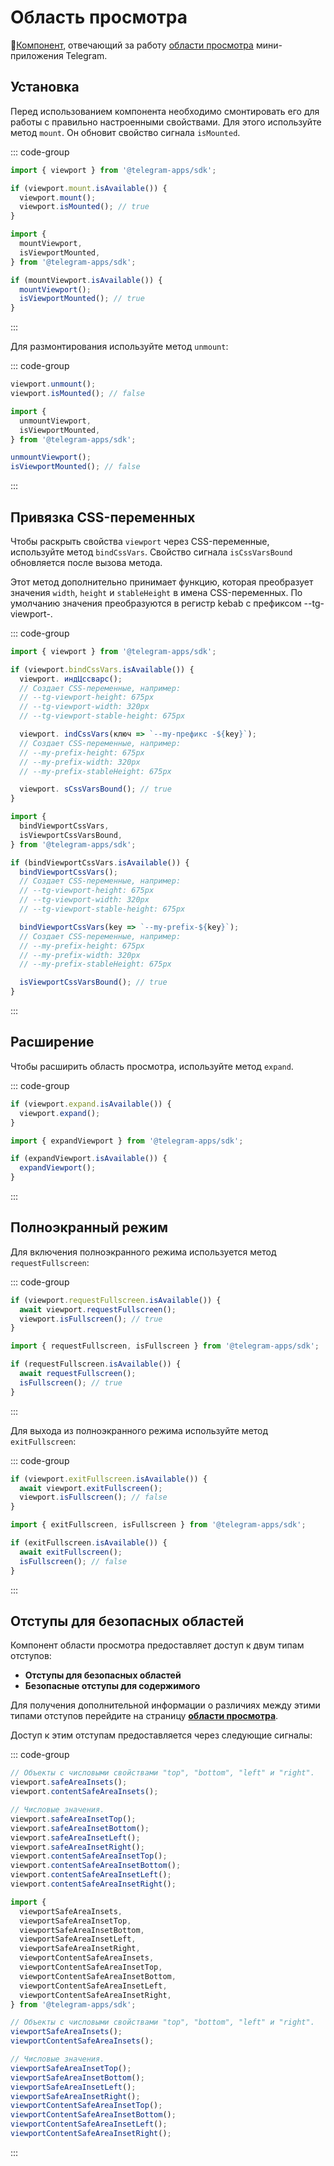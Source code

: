 # Область просмотра

💠[Компонент](../scopes.md), отвечающий за работу [области просмотра](../../../../../platform/viewport.md) мини-приложения Telegram.

## Установка

Перед использованием компонента необходимо смонтировать его для работы с правильно настроенными свойствами.
Для этого используйте метод `mount`. Он обновит свойство сигнала `isMounted`.

::: code-group

```ts [Variable]
import { viewport } from '@telegram-apps/sdk';

if (viewport.mount.isAvailable()) {
  viewport.mount();
  viewport.isMounted(); // true
}
```

```ts [Functions]
import {
  mountViewport,
  isViewportMounted,
} from '@telegram-apps/sdk';

if (mountViewport.isAvailable()) {
  mountViewport();
  isViewportMounted(); // true
}
```

:::

Для размонтирования используйте метод `unmount`:

::: code-group

```ts [Variable]
viewport.unmount();
viewport.isMounted(); // false
```

```ts [Functions]
import {
  unmountViewport,
  isViewportMounted,
} from '@telegram-apps/sdk';

unmountViewport();
isViewportMounted(); // false
```

:::

## Привязка CSS-переменных

Чтобы раскрыть свойства `viewport` через CSS-переменные, используйте метод `bindCssVars`.
Свойство сигнала `isCssVarsBound` обновляется после вызова метода.

Этот метод дополнительно принимает функцию, которая преобразует значения `width`, `height` и `stableHeight` в имена CSS-переменных. По умолчанию значения преобразуются в регистр kebab с префиксом --tg-viewport-.

::: code-group

```ts [Variable]
import { viewport } from '@telegram-apps/sdk';

if (viewport.bindCssVars.isAvailable()) {
  viewport. индЦссварс();
  // Создает CSS-переменные, например:
  // --tg-viewport-height: 675px
  // --tg-viewport-width: 320px
  // --tg-viewport-stable-height: 675px

  viewport. indCssVars(ключ => `--my-префикс -${key}`);
  // Создает CSS-переменные, например:
  // --my-prefix-height: 675px
  // --my-prefix-width: 320px
  // --my-prefix-stableHeight: 675px

  viewport. sCssVarsBound(); // true
}
```

```ts [Functions]
import {
  bindViewportCssVars,
  isViewportCssVarsBound,
} from '@telegram-apps/sdk';

if (bindViewportCssVars.isAvailable()) {
  bindViewportCssVars();
  // Создает CSS-переменные, например:
  // --tg-viewport-height: 675px
  // --tg-viewport-width: 320px
  // --tg-viewport-stable-height: 675px

  bindViewportCssVars(key => `--my-prefix-${key}`);
  // Создает CSS-переменные, например:
  // --my-prefix-height: 675px
  // --my-prefix-width: 320px
  // --my-prefix-stableHeight: 675px

  isViewportCssVarsBound(); // true
}
```

:::

## Расширение

Чтобы расширить область просмотра, используйте метод `expand`.

::: code-group

```ts [Variable]
if (viewport.expand.isAvailable()) {
  viewport.expand();
}
```

```ts [Functions]
import { expandViewport } from '@telegram-apps/sdk';

if (expandViewport.isAvailable()) {
  expandViewport();
}
```

:::

## Полноэкранный режим

Для включения полноэкранного режима используется метод `requestFullscreen`:

::: code-group

```ts [Variable]
if (viewport.requestFullscreen.isAvailable()) {
  await viewport.requestFullscreen();
  viewport.isFullscreen(); // true
}
```

```ts [Functions]
import { requestFullscreen, isFullscreen } from '@telegram-apps/sdk';

if (requestFullscreen.isAvailable()) {
  await requestFullscreen();
  isFullscreen(); // true
}
```

:::

Для выхода из полноэкранного режима используйте метод `exitFullscreen`:

::: code-group

```ts [Variable]
if (viewport.exitFullscreen.isAvailable()) {
  await viewport.exitFullscreen();
  viewport.isFullscreen(); // false
}
```

```ts [Functions]
import { exitFullscreen, isFullscreen } from '@telegram-apps/sdk';

if (exitFullscreen.isAvailable()) {
  await exitFullscreen();
  isFullscreen(); // false
}
```

:::

## Отступы для безопасных областей

Компонент области просмотра предоставляет доступ к двум типам отступов:

- **Отступы для безопасных областей**
- **Безопасные отступы для содержимого**

Для получения дополнительной информации о различиях между этими типами отступов перейдите на страницу [**области просмотра**](../../../../platform/viewport.md).

Доступ к этим отступам предоставляется через следующие сигналы:

::: code-group

```ts [Variable]
// Объекты с числовыми свойствами "top", "bottom", "left" и "right".
viewport.safeAreaInsets();
viewport.contentSafeAreaInsets();

// Числовые значения.
viewport.safeAreaInsetTop();
viewport.safeAreaInsetBottom();
viewport.safeAreaInsetLeft();
viewport.safeAreaInsetRight();
viewport.contentSafeAreaInsetTop();
viewport.contentSafeAreaInsetBottom();
viewport.contentSafeAreaInsetLeft();
viewport.contentSafeAreaInsetRight();
```

```ts [Functions]
import {
  viewportSafeAreaInsets,
  viewportSafeAreaInsetTop,
  viewportSafeAreaInsetBottom,
  viewportSafeAreaInsetLeft,
  viewportSafeAreaInsetRight,
  viewportContentSafeAreaInsets,
  viewportContentSafeAreaInsetTop,
  viewportContentSafeAreaInsetBottom,
  viewportContentSafeAreaInsetLeft,
  viewportContentSafeAreaInsetRight,
} from '@telegram-apps/sdk';

// Объекты с числовыми свойствами "top", "bottom", "left" и "right".
viewportSafeAreaInsets();
viewportContentSafeAreaInsets();

// Числовые значения.
viewportSafeAreaInsetTop();
viewportSafeAreaInsetBottom();
viewportSafeAreaInsetLeft();
viewportSafeAreaInsetRight();
viewportContentSafeAreaInsetTop();
viewportContentSafeAreaInsetBottom();
viewportContentSafeAreaInsetLeft();
viewportContentSafeAreaInsetRight();
```

:::
